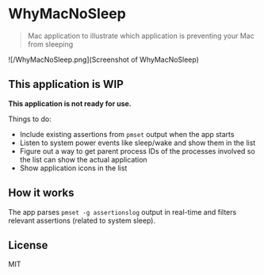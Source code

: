 # WhyMacNoSleep

> Mac application to illustrate which application is preventing your Mac from sleeping

![/WhyMacNoSleep.png](Screenshot of WhyMacNoSleep)

## This application is WIP

**This application is not ready for use.**

Things to do:

- Include existing assertions from `pmset` output when the app starts
- Listen to system power events like sleep/wake and show them in the list
- Figure out a way to get parent process IDs of the processes involved so the list can show the actual application
- Show application icons in the list


## How it works

The app parses `pmset -g assertionslog` output in real-time and filters relevant assertions (related to system sleep).

## License

MIT
